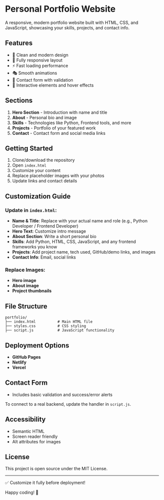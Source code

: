 # Personal Portfolio Website

A responsive, modern portfolio website built with HTML, CSS, and JavaScript, showcasing your skills, projects, and contact info.

## Features

- 🎨 Clean and modern design
- 📱 Fully responsive layout
- ⚡ Fast loading performance
- 🎭 Smooth animations
- 📧 Contact form with validation
- 🔄 Interactive elements and hover effects

## Sections

1. **Hero Section** - Introduction with name and title
2. **About** - Personal bio and image
3. **Skills** - Technologies like Python, Frontend tools, and more
4. **Projects** - Portfolio of your featured work
5. **Contact** - Contact form and social media links

## Getting Started

1. Clone/download the repository
2. Open `index.html`
3. Customize your content
4. Replace placeholder images with your photos
5. Update links and contact details

## Customization Guide

### Update in `index.html`:

- **Name & Title**: Replace with your actual name and role (e.g., Python Developer / Frontend Developer)
- **Hero Text**: Customize intro message
- **About Section**: Write a short personal bio
- **Skills**: Add Python, HTML, CSS, JavaScript, and any frontend frameworks you know
- **Projects**: Add project name, tech used, GitHub/demo links, and images
- **Contact Info**: Email, social links

### Replace Images:

- **Hero image**
- **About image**
- **Project thumbnails**

## File Structure

```
portfolio/
├── index.html          # Main HTML file
├── styles.css          # CSS styling
├── script.js           # JavaScript functionality
```

## Deployment Options

- **GitHub Pages**
- **Netlify**
- **Vercel**

## Contact Form

- Includes basic validation and success/error alerts

To connect to a real backend, update the handler in `script.js`.

## Accessibility

- Semantic HTML
- Screen reader friendly
- Alt attributes for images

## License

This project is open source under the MIT License.

---

✅ Customize it fully before deployment!

Happy coding! 🚀